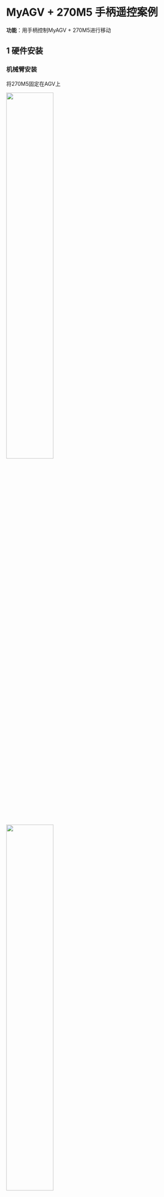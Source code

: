 # MyAGV + 270M5 手柄遥控案例

**功能**：用手柄控制MyAGV + 270M5进行移动

## 1 硬件安装
### 机械臂安装
将270M5固定在AGV上

<img src="./img/y0.png" height="50%"  width="50%">


<img src="./img/y1.png" height="50%"  width="50%">

然后将12V电源线,Type-C线，手柄接收器参考下图进行接线后，按下AGV电源键即可

<img src="./img/y2.png" height="50%"  width="50%">


开机后，确保270M5底部屏幕显示ATOM：OK

<img src="./img/ok.png" height="50%"  width="50%">

末端工具可选择夹爪或吸泵

### 吸泵安装

将乐高连接件插入吸泵上预留的插孔中

<img src="./img/p0.jpg" height="50%"  width="50%">

将插好连接件的吸泵对准机械臂末端插孔插入

<img src="./img/p1.jpg" height="50%"  width="50%">

然后将公母杜邦线接到机械臂的底座IO

<img src="./img/p3.jpg" height="50%"  width="50%">


> 左侧为吸泵引脚，右侧为机械臂引脚
> GND -> GND
> 5V -> 5V
> G2 -> 2
> G5 -> 5


### 夹爪安装
将乐高连接件插入夹爪预留的插孔中

<img src="./img/g0.jpg" height="50%"  width="50%">

将插好连接件的夹爪对准机械臂末端插孔插入

<img src="./img/g1.jpg" height="50%"  width="50%">

将夹爪线插入机械臂控制接口

<img src="./img/g2.jpg" height="50%"  width="50%">



## 2 依赖库安装

```bash
pip install pygame pymycobot --upgrade
```

## 3 手柄功能说明
<img src="./img/img.png" height="70%"  width="70%">

## 4 手柄激活
将手柄的开关打开

<img src="./img/joy_on.png" width="60%" height="60%" alt="">


**注意**：第一次将手柄收发器插到AGV的USB接口上，或是重新拔插接收器以及AGV重启，都需要先执行下面的程序，对手柄进行激活
```python
import pygame
import sys
import time

pygame.init()
pygame.joystick.init()
if pygame.joystick.get_count() > 0:
    joystick = pygame.joystick.Joystick(0)  
    joystick.init()
    while 1:
        print("长按MODE键进入控制模式,MODE灯亮红灯,即可关闭此程序")
        time.sleep(1)
else:
    print("没有检测到手柄")
    pygame.quit()
    sys.exit()
```
执行程序后，长按手柄的MODE键，待手柄的MODE灯亮红灯后，即可松开MODE键

<img src="./img/joy_mode.png" width="60%" height="60%" alt="">

<img src="./img/joy_led.png" width="60%" height="60%" alt="">

**注意**：只有MODE LED亮灯，才可以控制机械臂，如果手柄长时间不使用会进入待机状态，可以按一下手柄的START按键进行激活

<img src="./img/joy_start.png" width="60%" height="60%" alt="">

## 5 案列复现
### 启动激光雷达
打开终端，运行下面指令
```bash
./myagv_ros/src/myagv_odometry/scripts/start_ydlidar.sh
```
### 启动里程计节点
```bash
roslaunch myagv_odometry myagv_active.launch
```

### 案列程序
运行下面程序后，终端打印init_ok，即可开始控制
```python

from pymycobot import MechArm270
import pygame
import time
import sys
import rospy
from geometry_msgs.msg import Twist
import threading

class CmdVelPublisher:
    def __init__(self):       
        rospy.init_node('cmd_vel_publisher', anonymous=True)
        self.pub = rospy.Publisher('/cmd_vel', Twist, queue_size=10)       
        self.move_cmd = Twist()     
        self.move_cmd.linear.x = 0
        self.move_cmd.linear.y= 0
        self.move_cmd.angular.z = 0        
        self.rate = rospy.Rate(10)         
        self.publish_thread = threading.Thread(target=self.publish_cmd_vel)
        self.publish_thread.daemon = True  
        self.publish_thread.start()
    def publish_cmd_vel(self):
        while not rospy.is_shutdown():
            self.pub.publish(self.move_cmd)
            self.rate.sleep()
    def set_speed(self, x=0,y=0,yaw=0):
        self.move_cmd.linear.x = x
        self.move_cmd.linear.y = y
        self.move_cmd.angular.z = yaw
       
pygame.init()
pygame.joystick.init()
button_pressed = False
hat_pressed=False
previous_state = [0,0,0,0,0,0] 
cmd_vel_publisher = CmdVelPublisher()
mc=MechArm270("/dev/ttyACM0")
init_angles=[0, 0, 0, 0, 90, 0]
mc.sync_send_angles(init_angles,50)
count=100
mc.set_gripper_state(0,100)
time.sleep(1)
mc.set_fresh_mode(1)
arm_speed=10
print("init_ok")

def pump_on():
    mc.set_basic_output(5, 0)
    # time.sleep(0.05)

def pump_off():
    mc.set_basic_output(5, 1)
    # time.sleep(0.05)
    mc.set_basic_output(2, 0)
    # time.sleep(1)
    mc.set_basic_output(2, 1)
    # time.sleep(0.05)
    
def joy_handler():
    global button_pressed
    global hat_pressed
    global previous_state
    global count
    if event.type == pygame.JOYAXISMOTION:
        axis = event.axis  
        value = round(event.value, 2)  
        if abs(value) ==1.0:  
            flag = True
            previous_state[axis] = value  
            if axis==0 and value==-1.00:
                mc.jog_coord(2,1,arm_speed)
            elif axis==0 and value==1.00:
                mc.jog_coord(2,0,arm_speed)
            if axis==1 and value==1.00:
                mc.jog_coord(1,0,arm_speed)
            elif axis==1 and value==-1.00:
                mc.jog_coord(1,1,arm_speed)
            if axis==2 and value==1.00:
                mc.power_on()
            if axis==4 and value==1.00:
                cmd_vel_publisher.set_speed(x=-0.2)  
            elif axis==4 and value==-1.00:
                cmd_vel_publisher.set_speed(x=0.2)              
            if axis==3 and value==1.00:
                cmd_vel_publisher.set_speed(y=-0.2)
            elif axis==3 and value==-1.00:
                cmd_vel_publisher.set_speed(y=0.2)
            if axis==5 and value==1.00:
                cmd_vel_publisher.set_speed(yaw=-0.2)
            elif axis==5 and value!=1.00:
                cmd_vel_publisher.set_speed()              
        else:
            if previous_state[axis] != 0:
                cmd_vel_publisher.set_speed()
                mc.stop()
                previous_state[axis] = 0  
    if event.type == pygame.JOYBUTTONDOWN:
        if joystick.get_button(0)==1:
            count-=10
            if count<0:
                count=0
            mc.set_gripper_value(count,100)
            pass
        if joystick.get_button(1)==1:
            pump_on()
            pass
        if joystick.get_button(2)==1:
            pump_off()
            pass
        if joystick.get_button(3)==1:
            count+=10
            if count>100:
                count=100
            mc.set_gripper_value(count,100)
            pass
        if  joystick.get_button(4)==1:
            mc.release_all_servos()
        if  joystick.get_button(5)==1:
            cmd_vel_publisher.set_speed(yaw=0.2)            
        if  joystick.get_button(7)==1:
            mc.send_angles(init_angles,100)
    if event.type == pygame.JOYBUTTONUP:      
        if  event.button==5:           
            cmd_vel_publisher.set_speed()            
    if event.type == pygame.JOYHATMOTION:
        hat_value = joystick.get_hat(0) 
        if hat_value ==(0,-1):
            mc.jog_coord(3,0,arm_speed)
        elif hat_value ==(0,1):
            mc.jog_coord(3,1,arm_speed)
        elif hat_value ==(-1,0):
            mc.jog_angle(6,0,arm_speed)
        elif hat_value ==(1,0):
            mc.jog_angle(6,1,arm_speed)
        if hat_value != (0, 0):
            hat_pressed = True
        else:
            if hat_pressed: 
                cmd_vel_publisher.set_speed() 
                mc.stop()
                hat_pressed = False  
if pygame.joystick.get_count() > 0:
    joystick = pygame.joystick.Joystick(0) 
    joystick.init()
else:
    print("no handler")
    pygame.quit()
    sys.exit()
running = True
try:
    while not rospy.is_shutdown():
        for event in pygame.event.get():                
            joy_handler()
except KeyboardInterrupt:
    #print("end")
    pygame.quit()
    sys.exit(0)
```

## 6 案例展示

<img src="./img/270.gif" width="60%" height="60%" alt="">
